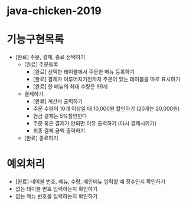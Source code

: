 # java-chicken-2019

# 기능구현목록
* [완료] 주문, 결제, 종료 선택하기
  * [완료] 주문등록
    * [완료] 선택한 테이블에서 주문한 메뉴 등록하기
    * [완료] 결제가 이루어지기전까지 주문이 있는 테이블을 따로 표시하기
    * [완료] 한 메뉴의 최대 수량은 99개
  * 결제하기
    * [완료] 계산서 출력하기
    * 주문 수량이 10개 이상일 때 10,000원 할인하기 (20개는 20,000원)
    * 현금 결제는 5%할인한다
    * 주문 혹은 결제가 안되면 이유 출력하기 (다시 결제시키기)
    * 최종 결제 금액 출력하기
  * [완료] 종료하기
  
 # 예외처리
 *  [완료] 테이블 번호, 메뉴, 수량, 메인메뉴 입력할 때 정수인지 확인하기
 * 없는 테이블 번호 입력하는지 확인하기
 * 없는 메뉴 번호를 입력하는지 확인하기